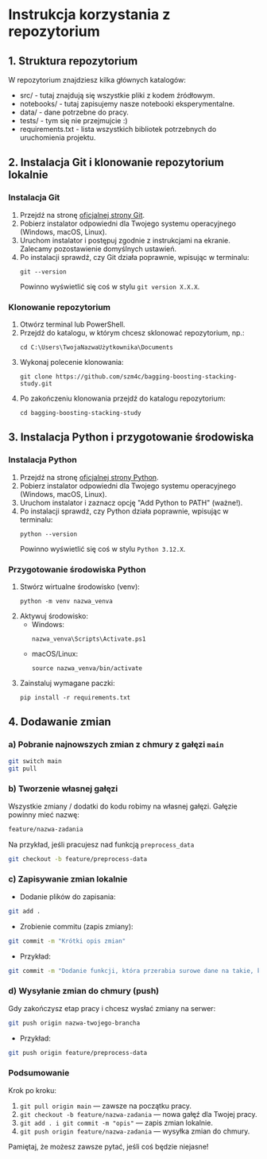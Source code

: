 # Instrukcja korzystania z repozytorium

## 1. Struktura repozytorium

W repozytorium znajdziesz kilka głównych katalogów:
- src/ - tutaj znajdują się wszystkie pliki z kodem źródłowym.
- notebooks/ - tutaj zapisujemy nasze notebooki eksperymentalne.
- data/ - dane potrzebne do pracy.
- tests/ - tym się nie przejmujcie :)
- requirements.txt - lista wszystkich bibliotek potrzebnych do uruchomienia projektu.

## 2. Instalacja Git i klonowanie repozytorium lokalnie

### Instalacja Git
1. Przejdź na stronę [oficjalnej strony Git](https://git-scm.com/).
2. Pobierz instalator odpowiedni dla Twojego systemu operacyjnego (Windows, macOS, Linux).
3. Uruchom instalator i postępuj zgodnie z instrukcjami na ekranie. Zalecamy pozostawienie domyślnych ustawień.
4. Po instalacji sprawdź, czy Git działa poprawnie, wpisując w terminalu:
   ```
   git --version
   ```
   Powinno wyświetlić się coś w stylu `git version X.X.X`.

### Klonowanie repozytorium
1. Otwórz terminal lub PowerShell.
2. Przejdź do katalogu, w którym chcesz sklonować repozytorium, np.:
   ```
   cd C:\Users\TwojaNazwaUżytkownika\Documents
   ```
3. Wykonaj polecenie klonowania:
   ```
   git clone https://github.com/szm4c/bagging-boosting-stacking-study.git
   ```
4. Po zakończeniu klonowania przejdź do katalogu repozytorium:
   ```
   cd bagging-boosting-stacking-study
   ```

## 3. Instalacja Python i przygotowanie środowiska

### Instalacja Python
1. Przejdź na stronę [oficjalnej strony Python](https://www.python.org/).
2. Pobierz instalator odpowiedni dla Twojego systemu operacyjnego (Windows, macOS, Linux).
3. Uruchom instalator i zaznacz opcję "Add Python to PATH" (ważne!).
4. Po instalacji sprawdź, czy Python działa poprawnie, wpisując w terminalu:
   ```
   python --version
   ```
   Powinno wyświetlić się coś w stylu `Python 3.12.X`.

### Przygotowanie środowiska Python
1. Stwórz wirtualne środowisko (venv):
   ```
   python -m venv nazwa_venva
   ```
2. Aktywuj środowisko:
   - Windows:
     ```
     nazwa_venva\Scripts\Activate.ps1
     ```
   - macOS/Linux:
     ```
     source nazwa_venva/bin/activate
     ```
3. Zainstaluj wymagane paczki:
   ```
   pip install -r requirements.txt
   ```

## 4. Dodawanie zmian

### a) Pobranie najnowszych zmian z chmury z gałęzi `main`
```bash
git switch main
git pull
```

### b) Tworzenie własnej gałęzi
Wszystkie zmiany / dodatki do kodu robimy na własnej gałęzi. Gałęzie powinny mieć nazwę:
```bash
feature/nazwa-zadania
```
Na przykład, jeśli pracujesz nad funkcją `preprocess_data`
```bash
git checkout -b feature/preprocess-data
```

### c) Zapisywanie zmian lokalnie
- Dodanie plików do zapisania:
```bash
git add .
```
- Zrobienie commitu (zapis zmiany):
```bash
git commit -m "Krótki opis zmian"
```
- Przykład:
```bash
git commit -m "Dodanie funkcji, która przerabia surowe dane na takie, które są gotowe do użycia w modelu"
```

### d) Wysyłanie zmian do chmury (push)
Gdy zakończysz etap pracy i chcesz wysłać zmiany na serwer:
```bash
git push origin nazwa-twojego-brancha
```
- Przykład:
```bash
git push origin feature/preprocess-data
```

### Podsumowanie
Krok po kroku:
1. `git pull origin main` — zawsze na początku pracy.
2. `git checkout -b feature/nazwa-zadania` — nowa gałęź dla Twojej pracy.
3. `git add . i git commit -m "opis"` — zapis zmian lokalnie.
4. `git push origin feature/nazwa-zadania` — wysyłka zmian do chmury.

Pamiętaj, że możesz zawsze pytać, jeśli coś będzie niejasne!
